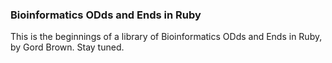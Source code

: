 ### Bioinformatics ODds and Ends in Ruby

This is the beginnings of a library of Bioinformatics ODds and Ends in
Ruby, by Gord Brown.  Stay tuned.

